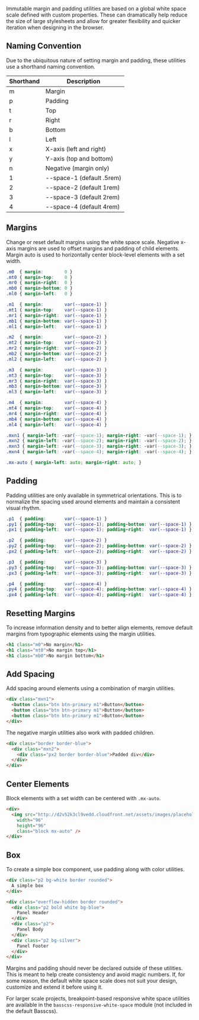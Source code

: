 
Immutable margin and padding utilities are based on a global white space scale defined with custom properties.
These can dramatically help reduce the size of large stylesheets and allow for greater flexibility and quicker iteration when designing in the browser.

## Naming Convention

Due to the ubiquitous nature of setting margin and padding,
these utilities use a shorthand naming convention.

<div class="overflow-scroll">
  <table class="mb2 table-flush table-light">
    <thead>
      <tr> <th>Shorthand</th> <th>Description</th> </tr>
    </thead>
    <tbody>
      <tr> <td>m</td> <td>Margin</td> </tr>
      <tr> <td>p</td> <td>Padding</td> </tr>
      <tr> <td>t</td> <td>Top</td> </tr>
      <tr> <td>r</td> <td>Right</td> </tr>
      <tr> <td>b</td> <td>Bottom</td> </tr>
      <tr> <td>l</td> <td>Left</td> </tr>
      <tr> <td>x</td> <td>X-axis (left and right)</td> </tr>
      <tr> <td>y</td> <td>Y-axis (top and bottom)</td> </tr>
      <tr> <td>n</td> <td>Negative (margin only)</td> </tr>
      <tr> <td>1</td> <td>--space-1 (default .5rem)</td> </tr>
      <tr> <td>2</td> <td>--space-2 (default 1rem)</td> </tr>
      <tr> <td>3</td> <td>--space-3 (default 2rem)</td> </tr>
      <tr> <td>4</td> <td>--space-4 (default 4rem)</td> </tr>
    </tbody>
  </table>
</div>

## Margins

Change or reset default margins using the white space scale.
Negative x-axis margins are used to offset margins and padding of child elements.
Margin auto is used to horizontally center block-level elements with a set width.

```css
.m0  { margin:        0 }
.mt0 { margin-top:    0 }
.mr0 { margin-right:  0 }
.mb0 { margin-bottom: 0 }
.ml0 { margin-left:   0 }

.m1  { margin:        var(--space-1) }
.mt1 { margin-top:    var(--space-1) }
.mr1 { margin-right:  var(--space-1) }
.mb1 { margin-bottom: var(--space-1) }
.ml1 { margin-left:   var(--space-1) }

.m2  { margin:        var(--space-2) }
.mt2 { margin-top:    var(--space-2) }
.mr2 { margin-right:  var(--space-2) }
.mb2 { margin-bottom: var(--space-2) }
.ml2 { margin-left:   var(--space-2) }

.m3  { margin:        var(--space-3) }
.mt3 { margin-top:    var(--space-3) }
.mr3 { margin-right:  var(--space-3) }
.mb3 { margin-bottom: var(--space-3) }
.ml3 { margin-left:   var(--space-3) }

.m4  { margin:        var(--space-4) }
.mt4 { margin-top:    var(--space-4) }
.mr4 { margin-right:  var(--space-4) }
.mb4 { margin-bottom: var(--space-4) }
.ml4 { margin-left:   var(--space-4) }

.mxn1 { margin-left: -var(--space-1); margin-right: -var(--space-1); }
.mxn2 { margin-left: -var(--space-2); margin-right: -var(--space-2); }
.mxn3 { margin-left: -var(--space-3); margin-right: -var(--space-3); }
.mxn4 { margin-left: -var(--space-4); margin-right: -var(--space-4); }

.mx-auto { margin-left: auto; margin-right: auto; }
```

## Padding

Padding utilities are only available in symmetrical orientations.
This is to normalize the spacing used around elements and maintain a consistent visual rhythm.

```css
.p1  { padding:       var(--space-1) }
.py1 { padding-top:   var(--space-1); padding-bottom: var(--space-1) }
.px1 { padding-left:  var(--space-1); padding-right:  var(--space-1) }

.p2  { padding:       var(--space-2) }
.py2 { padding-top:   var(--space-2); padding-bottom: var(--space-2) }
.px2 { padding-left:  var(--space-2); padding-right:  var(--space-2) }

.p3  { padding:       var(--space-3) }
.py3 { padding-top:   var(--space-3); padding-bottom: var(--space-3) }
.px3 { padding-left:  var(--space-3); padding-right:  var(--space-3) }

.p4  { padding:       var(--space-4) }
.py4 { padding-top:   var(--space-4); padding-bottom: var(--space-4) }
.px4 { padding-left:  var(--space-4); padding-right:  var(--space-4) }
```

## Resetting Margins

To increase information density and to better align elements, remove default margins from typographic elements
using the margin utilities.

```html
<h1 class="m0">No margin</h1>
<h1 class="mt0">No margin top</h1>
<h1 class="mb0">No margin bottom</h1>
```

## Add Spacing

Add spacing around elements using a combination of margin utilities.

```html
<div class="mxn1">
  <button class="btn btn-primary m1">Button</button>
  <button class="btn btn-primary m1">Button</button>
  <button class="btn btn-primary m1">Button</button>
</div>
```

The negative margin utilities also work with padded children.

```html
<div class="border border-blue">
  <div class="mxn2">
    <div class="px2 border border-blue">Padded div</div>
  </div>
</div>
```

## Center Elements

Block elements with a set width can be centered with `.mx-auto`.

```html
<div>
  <img src="http://d2v52k3cl9vedd.cloudfront.net/assets/images/placeholder-square.svg"
    width="96"
    height="96"
    class="block mx-auto" />
</div>
```

## Box

To create a simple box component, use padding along with color utilities.

```html
<div class="p2 bg-white border rounded">
  A simple box
</div>
```

```html
<div class="overflow-hidden border rounded">
  <div class="p2 bold white bg-blue">
    Panel Header
  </div>
  <div class="p2">
    Panel Body
  </div>
  <div class="p2 bg-silver">
    Panel Footer
  </div>
</div>
```

<span class="red">Margins and padding should never be declared outside of these utilities.</span>
This is meant to help create consistency and avoid magic numbers.
If, for some reason, the default white space scale does not suit your design,
customize and extend it before using it.

For larger scale projects, breakpoint-based responsive white space utilities are available in the `basscss-responsive-white-space` module (not included in the default Basscss).

